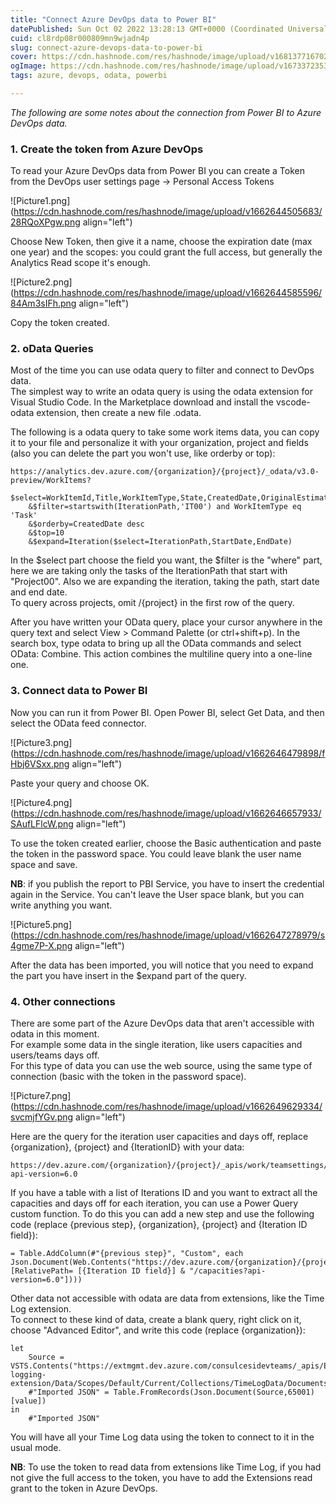 ```yaml
---
title: "Connect Azure DevOps data to Power BI"
datePublished: Sun Oct 02 2022 13:28:13 GMT+0000 (Coordinated Universal Time)
cuid: cl8rdp08r000809mn9wjadn4p
slug: connect-azure-devops-data-to-power-bi
cover: https://cdn.hashnode.com/res/hashnode/image/upload/v1681377167026/af65b1ad-6c3b-4dc9-8593-b00f35000f84.png
ogImage: https://cdn.hashnode.com/res/hashnode/image/upload/v1673372353370/dcceb4f4-dd2a-424a-a332-9e9530d5520d.png
tags: azure, devops, odata, powerbi

---
```


*The following are some notes about the connection from Power BI to Azure DevOps data.*

### **1\. Create the token from Azure DevOps**

To read your Azure DevOps data from Power BI you can create a Token from the DevOps user settings page -&gt; Personal Access Tokens

![Picture1.png](https://cdn.hashnode.com/res/hashnode/image/upload/v1662644505683/28RQoXPgw.png align="left")

Choose New Token, then give it a name, choose the expiration date (max one year) and the scopes: you could grant the full access, but generally the Analytics Read scope it's enough.

![Picture2.png](https://cdn.hashnode.com/res/hashnode/image/upload/v1662644585596/84Am3sIFh.png align="left")

Copy the token created.

### 2\. oData Queries

Most of the time you can use odata query to filter and connect to DevOps data.  
The simplest way to write an odata query is using the odata extension for Visual Studio Code. In the Marketplace download and install the vscode-odata extension, then create a new file .odata.

The following is a odata query to take some work items data, you can copy it to your file and personalize it with your organization, project and fields (also you can delete the part you won't use, like orderby or top):

```plaintext
https://analytics.dev.azure.com/{organization}/{project}/_odata/v3.0-preview/WorkItems?
    $select=WorkItemId,Title,WorkItemType,State,CreatedDate,OriginalEstimate,Area
    &$filter=startswith(IterationPath,'IT00') and WorkItemType eq 'Task'
    &$orderby=CreatedDate desc
    &$top=10
    &$expand=Iteration($select=IterationPath,StartDate,EndDate)
```

In the $select part choose the field you want, the $filter is the "where" part, here we are taking only the tasks of the IterationPath that start with "Project00". Also we are expanding the iteration, taking the path, start date and end date.  
To query across projects, omit /{project} in the first row of the query.

After you have written your OData query, place your cursor anywhere in the query text and select View &gt; Command Palette (or ctrl+shift+p). In the search box, type odata to bring up all the OData commands and select OData: Combine. This action combines the multiline query into a one-line one.

### 3\. Connect data to Power BI

Now you can run it from Power BI. Open Power BI, select Get Data, and then select the OData feed connector.

![Picture3.png](https://cdn.hashnode.com/res/hashnode/image/upload/v1662646479898/fHbj6VSxx.png align="left")

Paste your query and choose OK.

![Picture4.png](https://cdn.hashnode.com/res/hashnode/image/upload/v1662646657933/SAufLFlcW.png align="left")

To use the token created earlier, choose the Basic authentication and paste the token in the password space. You could leave blank the user name space and save.

**NB**: if you publish the report to PBI Service, you have to insert the credential again in the Service. You can't leave the User space blank, but you can write anything you want.

![Picture5.png](https://cdn.hashnode.com/res/hashnode/image/upload/v1662647278979/s4gme7P-X.png align="left")

After the data has been imported, you will notice that you need to expand the part you have insert in the $expand part of the query.

### 4\. Other connections

There are some part of the Azure DevOps data that aren't accessible with odata in this moment.  
For example some data in the single iteration, like users capacities and users/teams days off.  
For this type of data you can use the web source, using the same type of connection (basic with the token in the password space).

![Picture7.png](https://cdn.hashnode.com/res/hashnode/image/upload/v1662649629334/svcmjfYGv.png align="left")

Here are the query for the iteration user capacities and days off, replace {organization}, {project} and {IterationID} with your data:

```plaintext
https://dev.azure.com/{organization}/{project}/_apis/work/teamsettings/iterations/{IterationID}/capacities?api-version=6.0
```

If you have a table with a list of Iterations ID and you want to extract all the capacities and days off for each iteration, you can use a Power Query custom function. To do this you can add a new step and use the following code (replace {previous step}, {organization}, {project} and {Iteration ID field}):

```plaintext
= Table.AddColumn(#"{previous step}", "Custom", each Json.Document(Web.Contents("https://dev.azure.com/{organization}/{project}/_apis/work/teamsettings/iterations/", [RelativePath= [{Iteration ID field}] & "/capacities?api-version=6.0"])))
```

Other data not accessible with odata are data from extensions, like the Time Log extension.  
To connect to these kind of data, create a blank query, right click on it, choose "Advanced Editor", and write this code (replace {organization}):

```plaintext
let
    Source = VSTS.Contents("https://extmgmt.dev.azure.com/consulcesidevteams/_apis/ExtensionManagement/InstalledExtensions/TimeLog/time-logging-extension/Data/Scopes/Default/Current/Collections/TimeLogData/Documents"),
    #"Imported JSON" = Table.FromRecords(Json.Document(Source,65001)[value])
in
    #"Imported JSON"
```

You will have all your Time Log data using the token to connect to it in the usual mode.

**NB**: To use the token to read data from extensions like Time Log, if you had not give the full access to the token, you have to add the Extensions read grant to the token in Azure DevOps.